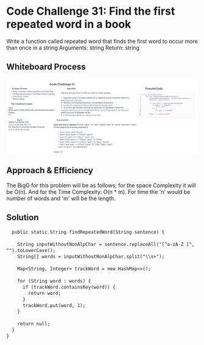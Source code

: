 # Code Challenge 31: Find the first repeated word in a book
Write a function called repeated word that finds the first word to occur more than once in a string
Arguments: string
Return: string

## Whiteboard Process
![Whiteboard ](./lab31.png)

## Approach & Efficiency

The BigO for this problem will be as follows; for the space Complexity it will be O(n). And for the Time Complexity: O(n * m). For time the 'n' would be number of words and 'm' will be the length.

## Solution
```public class hashmapRepeatedWord {
  public static String findRepeatedWord(String sentence) {

    String inputWithoutNonAlpChar = sentence.replaceAll("[^a-zA-Z ]", "").toLowerCase();
    String[] words = inputWithoutNonAlpChar.split("\\s+");

    Map<String, Integer> trackWord = new HashMap<>();

    for (String word : words) {
      if (trackWord.containsKey(word)) {
        return word;
      }
      trackWord.put(word, 1);
    }

    return null;
  }
}
